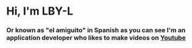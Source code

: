 # Hi, I'm LBY-L 
### Or known as "el amiguito" in Spanish as you can see I'm an application developer who likes to make videos on [Youtube](https://www.youtube.com/channel/UCeQpMduEQwObwdA-4o1MEeg/videos)

